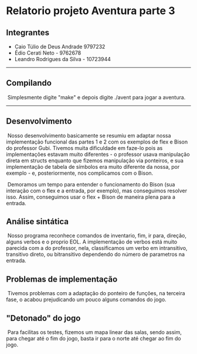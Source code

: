 # Relatorio projeto Aventura parte 3

## Integrantes

* Caio Túlio de Deus Andrade 9797232
* Édio Cerati Neto - 9762678
* Leandro Rodrigues da Silva - 10723944

***



## Compilando

​	Simplesmente digite "make" e depois digite ./avent para jogar a aventura.

***



## Desenvolvimento

​	Nosso desenvolvimento basicamente se resumiu em adaptar nossa implementação funcional das partes 1 e 2 com os exemplos de flex e Bison do professor Gubi. Tivemos muita dificuldade em faze-lo pois as implementações estavam muito diferentes - o professor usava manipulação direta em structs enquanto que fizemos manipulação via ponteiros,  e sua implementação de tabela de símbolos era muito diferente da nossa, por exemplo -  e, posteriormente, nos complicamos com o Bison.

​	Demoramos um tempo para entender o funcionamento do Bison (sua interação com o flex e a entrada, por exemplo), mas conseguimos resolver isso. Assim, conseguimos usar o flex + Bison de maneira plena para a entrada.



## Análise sintática

​	Nosso programa reconhece comandos de inventario, fim, ir para, direção, alguns verbos e o proprio EOL.  A implementação de verbos está muito parecida com a do professor, nela, classificamos um verbo em intransitivo, transitivo direto, ou bitransitivo dependendo do número de parametros na entrada. 



## Problemas de implementação

​	Tivemos problemas com a adaptação do ponteiro de funções, na terceira fase, o  acabou prejudicando um pouco alguns comandos do jogo.



## "Detonado" do jogo

​	Para facilitas os testes, fizemos um mapa linear das salas, sendo assim, para chegar até o fim do jogo, basta ir para o norte até chegar ao fim do jogo.

